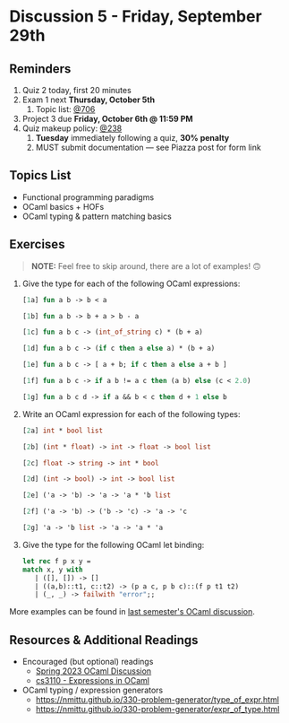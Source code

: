 # Discussion 5 - Friday, September 29th

## Reminders

1. Quiz 2 today, first 20 minutes
2. Exam 1 next **Thursday, October 5th**
   1. Topic list: [@706](https://piazza.com/class/lkimk0rc39wfi/post/706)
3. Project 3 due **Friday, October 6th @ 11:59 PM**
4. Quiz makeup policy: [@238](https://piazza.com/class/lkimk0rc39wfi/post/238)
   1. **Tuesday** immediately following a quiz, **30% penalty**
   2. MUST submit documentation — see Piazza post for form link

## Topics List

- Functional programming paradigms
- OCaml basics + HOFs
- OCaml typing & pattern matching basics

## Exercises

> **NOTE:** Feel free to skip around, there are a lot of examples! 🙃

1. Give the type for each of the following OCaml expressions:

   ```ocaml
   [1a] fun a b -> b < a

   [1b] fun a b -> b + a > b - a

   [1c] fun a b c -> (int_of_string c) * (b + a)

   [1d] fun a b c -> (if c then a else a) * (b + a)

   [1e] fun a b c -> [ a + b; if c then a else a + b ]

   [1f] fun a b c -> if a b != a c then (a b) else (c < 2.0)

   [1g] fun a b c d -> if a && b < c then d + 1 else b
   ```

2. Write an OCaml expression for each of the following types:

   ```ocaml
   [2a] int * bool list

   [2b] (int * float) -> int -> float -> bool list

   [2c] float -> string -> int * bool

   [2d] (int -> bool) -> int -> bool list

   [2e] ('a -> 'b) -> 'a -> 'a * 'b list

   [2f] ('a -> 'b) -> ('b -> 'c) -> 'a -> 'c

   [2g] 'a -> 'b list -> 'a -> 'a * 'a
   ```

3. Give the type for the following OCaml let binding:

   ```ocaml
   let rec f p x y =
   match x, y with
      | ([], []) -> []
      | ((a,b)::t1, c::t2) -> (p a c, p b c)::(f p t1 t2)
      | (_, _) -> failwith "error";;
   ```

More examples can be found in [last semester's OCaml discussion](https://github.com/cmsc330-umd/spring23/tree/main/discussions/d3_ocaml).

## Resources & Additional Readings

- Encouraged (but optional) readings
  - [Spring 2023 OCaml Discussion](https://github.com/cmsc330-umd/spring23/tree/main/discussions/d3_ocaml)
  - [cs3110 - Expressions in OCaml](https://cs3110.github.io/textbook/chapters/basics/expressions.html)
- OCaml typing / expression generators
  - https://nmittu.github.io/330-problem-generator/type_of_expr.html
  - https://nmittu.github.io/330-problem-generator/expr_of_type.html


